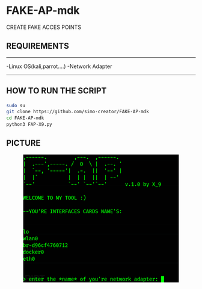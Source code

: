 # FAKE-AP-mdk
CREATE FAKE ACCES POINTS
## REQUIREMENTS
***
-Linux OS(kali,parrot....)
-Network Adapter
***
## HOW TO RUN THE SCRIPT
```bash
sudo su
git clone https://github.com/simo-creator/FAKE-AP-mdk
cd FAKE-AP-mdk
python3 FAP-X9.py
```
## PICTURE
<p align="center"><img src="https://github.com/simo-creator/FAKE-AP-mdk/blob/main/Screenshot_2023-09-23_13-58-51.png" /><br /></p>
